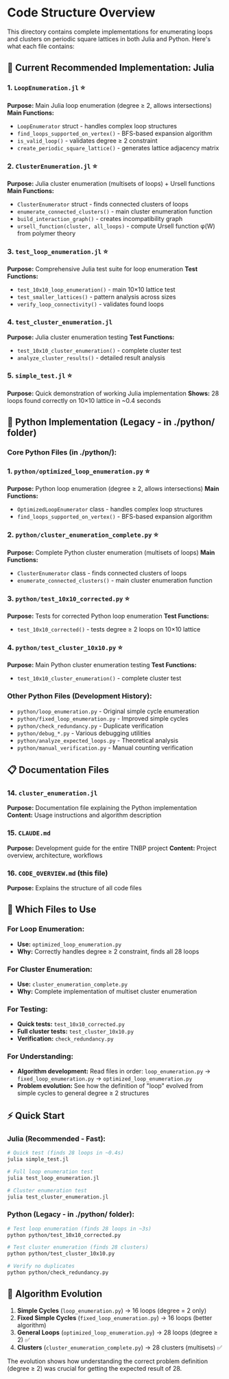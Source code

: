 # Code Structure Overview

This directory contains complete implementations for enumerating loops and clusters on periodic square lattices in both Julia and Python. Here's what each file contains:

## 🎯 **Current Recommended Implementation: Julia**

### 1. `LoopEnumeration.jl` ⭐
**Purpose:** Main Julia loop enumeration (degree ≥ 2, allows intersections)
**Main Functions:**
- `LoopEnumerator` struct - handles complex loop structures
- `find_loops_supported_on_vertex()` - BFS-based expansion algorithm
- `is_valid_loop()` - validates degree ≥ 2 constraint
- `create_periodic_square_lattice()` - generates lattice adjacency matrix

### 2. `ClusterEnumeration.jl` ⭐
**Purpose:** Julia cluster enumeration (multisets of loops) + Ursell functions
**Main Functions:**
- `ClusterEnumerator` struct - finds connected clusters of loops
- `enumerate_connected_clusters()` - main cluster enumeration function
- `build_interaction_graph()` - creates incompatibility graph
- `ursell_function(cluster, all_loops)` - compute Ursell function φ(W) from polymer theory

### 3. `test_loop_enumeration.jl` ⭐
**Purpose:** Comprehensive Julia test suite for loop enumeration
**Test Functions:**
- `test_10x10_loop_enumeration()` - main 10×10 lattice test
- `test_smaller_lattices()` - pattern analysis across sizes
- `verify_loop_connectivity()` - validates found loops

### 4. `test_cluster_enumeration.jl`
**Purpose:** Julia cluster enumeration testing
**Test Functions:**
- `test_10x10_cluster_enumeration()` - complete cluster test
- `analyze_cluster_results()` - detailed result analysis

### 5. `simple_test.jl` ⭐
**Purpose:** Quick demonstration of working Julia implementation
**Shows:** 28 loops found correctly on 10×10 lattice in ~0.4 seconds

## 📁 **Python Implementation (Legacy - in ./python/ folder)**

### Core Python Files (in ./python/):

### 1. `python/optimized_loop_enumeration.py` ⭐
**Purpose:** Python loop enumeration (degree ≥ 2, allows intersections)
**Main Functions:**
- `OptimizedLoopEnumerator` class - handles complex loop structures
- `find_loops_supported_on_vertex()` - BFS-based expansion algorithm

### 2. `python/cluster_enumeration_complete.py` ⭐
**Purpose:** Complete Python cluster enumeration (multisets of loops)
**Main Functions:**
- `ClusterEnumerator` class - finds connected clusters of loops
- `enumerate_connected_clusters()` - main cluster enumeration function

### 3. `python/test_10x10_corrected.py` ⭐
**Purpose:** Tests for corrected Python loop enumeration
**Test Functions:**
- `test_10x10_corrected()` - tests degree ≥ 2 loops on 10×10 lattice

### 4. `python/test_cluster_10x10.py` ⭐
**Purpose:** Main Python cluster enumeration testing
**Test Functions:**
- `test_10x10_cluster_enumeration()` - complete cluster test

### Other Python Files (Development History):
- `python/loop_enumeration.py` - Original simple cycle enumeration
- `python/fixed_loop_enumeration.py` - Improved simple cycles  
- `python/check_redundancy.py` - Duplicate verification
- `python/debug_*.py` - Various debugging utilities
- `python/analyze_expected_loops.py` - Theoretical analysis
- `python/manual_verification.py` - Manual counting verification

## 📋 Documentation Files

### 14. `cluster_enumeration.jl`
**Purpose:** Documentation file explaining the Python implementation
**Content:** Usage instructions and algorithm description

### 15. `CLAUDE.md`
**Purpose:** Development guide for the entire TNBP project
**Content:** Project overview, architecture, workflows

### 16. `CODE_OVERVIEW.md` (this file)
**Purpose:** Explains the structure of all code files

## 🎯 Which Files to Use

### For Loop Enumeration:
- **Use:** `optimized_loop_enumeration.py` 
- **Why:** Correctly handles degree ≥ 2 constraint, finds all 28 loops

### For Cluster Enumeration:  
- **Use:** `cluster_enumeration_complete.py`
- **Why:** Complete implementation of multiset cluster enumeration

### For Testing:
- **Quick tests:** `test_10x10_corrected.py`
- **Full cluster tests:** `test_cluster_10x10.py`
- **Verification:** `check_redundancy.py`

### For Understanding:
- **Algorithm development:** Read files in order: `loop_enumeration.py` → `fixed_loop_enumeration.py` → `optimized_loop_enumeration.py`
- **Problem evolution:** See how the definition of "loop" evolved from simple cycles to general degree ≥ 2 structures

## ⚡ Quick Start

### Julia (Recommended - Fast):
```bash
# Quick test (finds 28 loops in ~0.4s)
julia simple_test.jl

# Full loop enumeration test
julia test_loop_enumeration.jl

# Cluster enumeration test  
julia test_cluster_enumeration.jl
```

### Python (Legacy - in ./python/ folder):
```bash
# Test loop enumeration (finds 28 loops in ~3s)
python python/test_10x10_corrected.py

# Test cluster enumeration (finds 28 clusters)  
python python/test_cluster_10x10.py

# Verify no duplicates
python python/check_redundancy.py
```

## 🔄 Algorithm Evolution

1. **Simple Cycles** (`loop_enumeration.py`) → 16 loops (degree = 2 only)
2. **Fixed Simple Cycles** (`fixed_loop_enumeration.py`) → 16 loops (better algorithm)  
3. **General Loops** (`optimized_loop_enumeration.py`) → 28 loops (degree ≥ 2) ✅
4. **Clusters** (`cluster_enumeration_complete.py`) → 28 clusters (multisets) ✅

The evolution shows how understanding the correct problem definition (degree ≥ 2) was crucial for getting the expected result of 28.